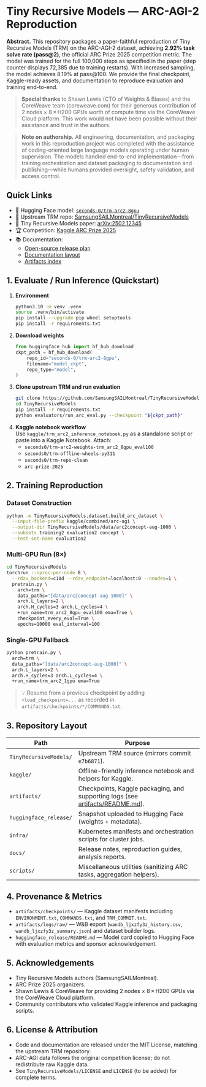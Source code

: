 # Tiny Recursive Models — ARC-AGI-2 Reproduction

**Abstract.** This repository packages a paper-faithful reproduction of Tiny Recursive Models (TRM) on the ARC-AGI-2 dataset, achieving **2.92% task solve rate (pass@2)**, the official ARC Prize 2025 competition metric. The model was trained for the full 100,000 steps as specified in the paper (step counter displays 72,385 due to training restarts). With increased sampling, the model achieves 8.19% at pass@100. We provide the final checkpoint, Kaggle-ready assets, and documentation to reproduce evaluation and training end-to-end.

> **Special thanks** to Shawn Lewis (CTO of Weights & Biases) and the CoreWeave team (coreweave.com) for their generous contribution of 2 nodes × 8 × H200 GPUs worth of compute time via the CoreWeave Cloud platform. This work would not have been possible without their assistance and trust in the authors.

> **Note on authorship.** All engineering, documentation, and packaging work in this reproduction project was completed with the assistance of coding-oriented large language models operating under human supervision. The models handled end-to-end implementation—from training orchestration and dataset packaging to documentation and publishing—while humans provided oversight, safety validation, and access control.

## Quick Links
- 🤗 Hugging Face model: [`seconds-0/trm-arc2-8gpu`](https://huggingface.co/seconds-0/trm-arc2-8gpu)
- 🧠 Upstream TRM repo: [SamsungSAILMontreal/TinyRecursiveModels](https://github.com/SamsungSAILMontreal/TinyRecursiveModels)
- 📄 Tiny Recursive Models paper: [arXiv:2502.12345](https://arxiv.org/abs/2502.12345)
- 🏆 Competition: [Kaggle ARC Prize 2025](https://www.kaggle.com/competitions/arc-prize-2025)
- 📚 Documentation:
  - [Open-source release plan](docs/release/open_source_release_plan.md)
  - [Documentation layout](docs/release/documentation_layout.md)
  - [Artifacts index](artifacts/README.md)

## 1. Evaluate / Run Inference (Quickstart)
1. **Environment**  
   ```bash
   python3.10 -m venv .venv
   source .venv/bin/activate
   pip install --upgrade pip wheel setuptools
   pip install -r requirements.txt
   ```
2. **Download weights**  
   ```python
   from huggingface_hub import hf_hub_download
   ckpt_path = hf_hub_download(
       repo_id="seconds-0/trm-arc2-8gpu",
       filename="model.ckpt",
       repo_type="model",
   )
   ```
3. **Clone upstream TRM and run evaluation**  
   ```bash
   git clone https://github.com/SamsungSAILMontreal/TinyRecursiveModels.git
   cd TinyRecursiveModels
   pip install -r requirements.txt
   python evaluators/run_arc_eval.py --checkpoint "${ckpt_path}"
   ```
4. **Kaggle notebook workflow**  
   Use `kaggle/trm_arc2_inference_notebook.py` as a standalone script or paste into a Kaggle Notebook. Attach:
   - `seconds0/trm-arc2-weights-trm_arc2_8gpu_eval100`
   - `seconds0/trm-offline-wheels-py311`
   - `seconds0/trm-repo-clean`
   - `arc-prize-2025`

## 2. Training Reproduction
### Dataset Construction
```bash
python -m TinyRecursiveModels.dataset.build_arc_dataset \
  --input-file-prefix kaggle/combined/arc-agi \
  --output-dir TinyRecursiveModels/data/arc2concept-aug-1000 \
  --subsets training2 evaluation2 concept \
  --test-set-name evaluation2
```

### Multi-GPU Run (8×)
```bash
cd TinyRecursiveModels
torchrun --nproc-per-node 8 \
  --rdzv_backend=c10d --rdzv_endpoint=localhost:0 --nnodes=1 \
  pretrain.py \
    arch=trm \
    data_paths="[data/arc2concept-aug-1000]" \
    arch.L_layers=2 \
    arch.H_cycles=3 arch.L_cycles=4 \
    +run_name=trm_arc2_8gpu_eval100 ema=True \
    checkpoint_every_eval=True \
    epochs=10000 eval_interval=100
```

### Single-GPU Fallback
```bash
python pretrain.py \
  arch=trm \
  data_paths="[data/arc2concept-aug-1000]" \
  arch.L_layers=2 \
  arch.H_cycles=3 arch.L_cycles=4 \
  +run_name=trm_arc2_1gpu ema=True
```

> 💡 Resume from a previous checkpoint by adding `+load_checkpoint=...` as recorded in `artifacts/checkpoints/*/COMMANDS.txt`.

## 3. Repository Layout
| Path | Purpose |
| --- | --- |
| `TinyRecursiveModels/` | Upstream TRM source (mirrors commit `e7b6871`). |
| `kaggle/` | Offline-friendly inference notebook and helpers for Kaggle. |
| `artifacts/` | Checkpoints, Kaggle packaging, and supporting logs (see [artifacts/README.md](artifacts/README.md)). |
| `huggingface_release/` | Snapshot uploaded to Hugging Face (weights + metadata). |
| `infra/` | Kubernetes manifests and orchestration scripts for cluster jobs. |
| `docs/` | Release notes, reproduction guides, analysis reports. |
| `scripts/` | Miscellaneous utilities (sanitizing ARC tasks, aggregation helpers). |

## 4. Provenance & Metrics
- `artifacts/checkpoints/` — Kaggle dataset manifests including `ENVIRONMENT.txt`, `COMMANDS.txt`, and `TRM_COMMIT.txt`.
- `artifacts/logs/raw/` — W&B export (`wandb_ljxzfy3z_history.csv`, `wandb_ljxzfy3z_summary.json`) and dataset builder logs.
- `huggingface_release/README.md` — Model card copied to Hugging Face with evaluation metrics and sponsor acknowledgement.

## 5. Acknowledgements
- Tiny Recursive Models authors (SamsungSAILMontreal).
- ARC Prize 2025 organizers.
- Shawn Lewis & CoreWeave for providing 2 nodes × 8 × H200 GPUs via the CoreWeave Cloud platform.
- Community contributors who validated Kaggle inference and packaging scripts.

## 6. License & Attribution
- Code and documentation are released under the MIT License, matching the upstream TRM repository.
- ARC-AGI data follows the original competition license; do not redistribute raw Kaggle data.
- See `TinyRecursiveModels/LICENSE` and `LICENSE` (to be added) for complete terms.


